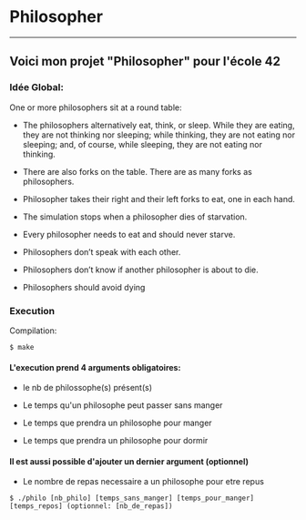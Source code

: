 # Philosopher
***

## Voici mon projet "Philosopher" pour l'école 42



### Idée Global:


One or more philosophers sit at a round table:


* The philosophers alternatively eat, think, or sleep.
While they are eating, they are not thinking nor sleeping; while thinking, they are not eating nor sleeping;
and, of course, while sleeping, they are not eating nor thinking.

* There are also forks on the table. There are as many forks as philosophers.

* Philosopher takes their right and their left forks to eat, one in each hand.

* The simulation stops when a philosopher dies of starvation.

* Every philosopher needs to eat and should never starve.

* Philosophers don’t speak with each other.

* Philosophers don’t know if another philosopher is about to die.

* Philosophers should avoid dying


### Execution


Compilation:

```
$ make
```


#### L'execution prend 4 arguments obligatoires:


* le nb de philossophe(s) présent(s)

* Le temps qu'un philosophe peut passer sans manger

* Le temps que prendra un philosophe pour manger

* Le temps que prendra un philosophe pour dormir



#### Il est aussi possible d'ajouter un dernier argument (optionnel)


* Le nombre de repas necessaire a un philosophe pour etre repus


```
$ ./philo [nb_philo] [temps_sans_manger] [temps_pour_manger] [temps_repos] (optionnel: [nb_de_repas])
```
